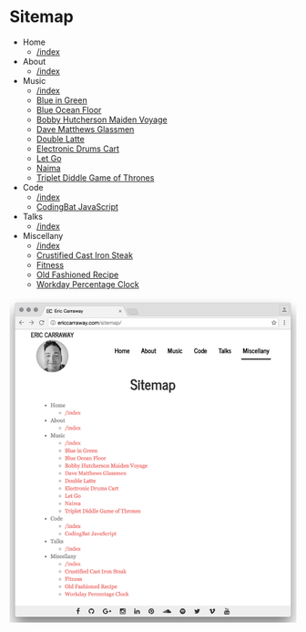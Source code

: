 # Sitemap

* Home
    * [/index](../../index.md)
* About
    * [/index](../about/)
* Music
    * [/index](../music/)
    * [Blue in Green](../music/blue-in-green/)
    * [Blue Ocean Floor](../music/blue-ocean-floor/)
    * [Bobby Hutcherson Maiden Voyage](../music/bobby-hutcherson-maiden-voyage/)
    * [Dave Matthews Glassmen](../music/dave-matthews-glassmen/)
    * [Double Latte](../music/double-latte/)
    * [Electronic Drums Cart](../music/electronic-drums-cart/)
    * [Let Go](../music/let-go/)
    * [Naima](../naima/)
    * [Triplet Diddle Game of Thrones](../triplet-diddle-game-of-thrones/)
* Code
    * [/index](../code/)
    * [CodingBat JavaScript](../code/codingbat-js/)
* Talks
    * [/index](../talks/)
* Miscellany
    * [/index](../miscellany/)
    * [Crustified Cast Iron Steak](../miscellany/crustified-cast-iron-steak/)
    * [Fitness](../miscellany/fitness/)
    * [Old Fashioned Recipe](../miscellany/old-fashioned-recipe/)
    * [Workday Percentage Clock](../miscellany/workday-percentage-clock/)

![sitemap](../../_screenshots/desktop/2016-06-12-sitemap.png)
